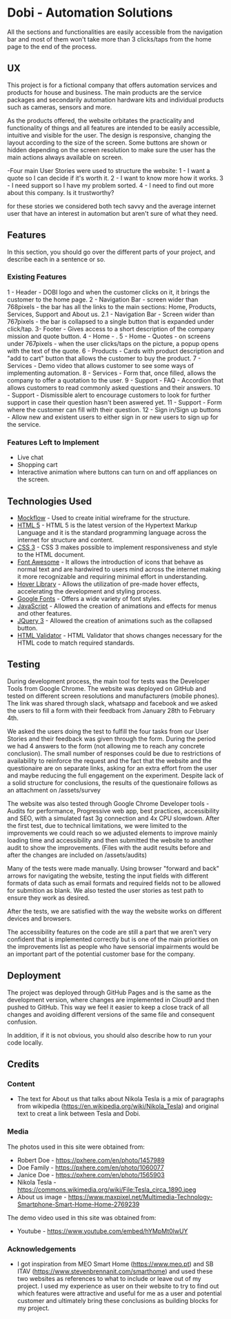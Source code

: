 # Dobi - Automation Solutions

All the sections and functionalities are easily accessible from the navigation bar and most of them won't take more than 3 clicks/taps from the home page to the end of the process. 

## UX

This project is for a fictional company that offers automation services and products for house and business. The main products are the service packages and secondarily automation hardware kits and individual products such as cameras, sensors and more.

As the products offered, the website orbitates the practicality and functionality of things and all features are intended to be easily accessible, intuitive and visible for the user. The design is responsive, changing the layout according to the size of the screen. Some buttons are shown or hidden depending on the screen resolution to make sure the user has the main actions always available on screen.

-Four main User Stories were used to structure the website:
1 - I want a quote so I can decide if it's worth it.
2 - I want to know more how it works.
3 - I need support so I have my problem sorted.
4 - I need to find out more about this company. Is it trustworthy?

for these stories we considered both tech savvy and the average internet user that have an interest in automation but aren't sure of what they need.


## Features

In this section, you should go over the different parts of your project, and describe each in a sentence or so.

 
### Existing Features

1 - Header - DOBI logo and when the customer clicks on it, it brings the customer to the home page.
2 - Navigation Bar - screen wider than 768pixels - the bar has all the links to the main sections: Home, Products, Services, Support and About us. 
2.1 - Navigation  Bar - Screen wider than 767pixels - the bar is collapsed to a single button that is expanded under click/tap.
3- Footer - Gives access to a short description of the company mission and quote button.
4 - Home - .
5 - Home - Quotes - on screens under 767pixels - when the user clicks/taps on the picture, a popup opens with the text of the quote.
6 - Products - Cards with product description and "add to cart" button that allows the customer to buy the product.
7 - Services - Demo video that allows customer to see some ways of implementing automation.
8 - Services - Form that, once filled, allows the company to offer a quotation to the user.
9 - Support - FAQ - Accordion that allows customers to read commonly asked questions and their answers.
10 - Support - Dismissible alert to encourage customers to look for further support in case their question hasn't been aswered yet.
11 - Support - Form where the customer can fill with their question.
12 - Sign in/Sign up buttons - Allow new and existent users to either sign in or new users to sign up for the service.


### Features Left to Implement
- Live chat
- Shopping cart
- Interactive animation where buttons can turn on and off appliances on the screen.


## Technologies Used

- [Mockflow](https://mockflow.com/) - Used to create initial wireframe for the structure.
- [HTML 5](https://en.wikipedia.org/wiki/HTML5) - HTML 5 is the latest version of the Hypertext Markup Language and it is  the standard programming language across the internet for structure and content.
- [CSS 3](https://getbootstrap.com/docs/3.3/) - CSS 3 makes possible to implement responsiveness and style to the HTML document.
- [Font Awesome](https://origin.fontawesome.com/) - It allows the introduction of icons that behave as normal text and are hardwired to users mind across the internet making it more recognizable and requiring minimal effort in understanding.
- [Hover Library](http://ianlunn.github.io/Hover/) - Allows the utilization of pre-made hover effects, accelerating the development and styling process.
- [Google Fonts](https://fonts.google.com/) - Offers a wide variety of font styles.
- [JavaScript](https://developer.mozilla.org/en-US/docs/Web/JavaScript) - Allowed the creation of animations and effects for menus and other features.
- [JQuery 3](https://jquery.com/) - Allowed the creation of animations such as the collapsed button.
- [HTML Validator](https://validator.w3.org) - HTML Validator that shows changes necessary for the HTML code to match required standards.


## Testing

During development process, the main tool for tests was the Developer Tools from Google Chrome. 
The website was deployed on GitHub and tested on different screen resolutions and manufacturers (mobile phones).
The link was shared through slack, whatsapp and facebook and we asked the users to fill a form with their feedback from January 28th to February 4th. 

We asked the users doing the test to fulfill the four tasks from our User Stories and their feedback was given through the form. During the period we had 4 answers to the form (not allowing me to reach any concrete conclusion). The small number of responses could be due to restrictions of availability to reinforce the request and the fact that the website and the questionaire are on separate links, asking for an extra effort from the user and maybe reducing the full engagement on the experiment. Despite lack of a solid structure for conclusions, the results of the questionaire follows as an attachment on /assets/survey

The website was also tested through Google Chrome Developer tools - Audits for performance, Progressive web app, best practices, accessibility and SEO, with a simulated fast 3g connection and 4x CPU slowdown.
After the first test, due to technical limitations, we were limited to the improvements we could reach so we adjusted elements to improve mainly loading time and accessibility and then submitted the website to another audit to show the improvements. (Files with the audit results before and after the changes are included on /assets/audits)

Many of the tests were made manually. Using browser "forward and back" arrows for navigating the website, testing the input fields with different formats of data such as email formats and required fields not to be allowed for submition as blank.
We also tested the user stories as test path to ensure they work as desired.

After the tests, we are satisfied with the way the website works on different devices and browsers.

The accessibility features on the code are still a part that we aren't very confident that is implemented correctly but is one of the main priorities on the improvements list as people who have sensorial impairments would be an important part of the potential customer base for the company. 

## Deployment

The project was deployed through GitHub Pages and is the same as the development version, where changes are implemented in Cloud9 and then pushed to GitHub. This way we feel it easier to keep a close track of all changes and avoiding different versions of the same file and consequent confusion.

In addition, if it is not obvious, you should also describe how to run your code locally.


## Credits

### Content
- The text for About us that talks about Nikola Tesla is a mix of paragraphs from wikipedia (https://en.wikipedia.org/wiki/Nikola_Tesla) and original text to creat a link between Tesla and Dobi.


### Media

The photos used in this site were obtained from:

- Robert Doe - https://pxhere.com/en/photo/1457989
- Doe Family - https://pxhere.com/en/photo/1060077
- Janice Doe - https://pxhere.com/en/photo/1565903
- Nikola Tesla - https://commons.wikimedia.org/wiki/File:Tesla_circa_1890.jpeg
- About us image - https://www.maxpixel.net/Multimedia-Technology-Smartphone-Smart-Home-Home-2769239

The demo video used in this site was obtained from:

- Youtube - https://www.youtube.com/embed/hYMpMt0lwUY

### Acknowledgements

- I got inspiration from MEO Smart Home (https://www.meo.pt) and SB ITAV (https://www.stevenbrennanit.com/smarthome) and used these two websites as references to what to include or leave out of my project. I used my experience as user on their website to try to find out which features were attractive and useful for me as a user and potential customer and ultimately bring these conclusions as building blocks for my project.
